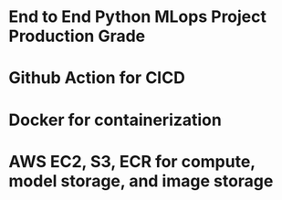 
# End to End Python MLops Project Production Grade

# Github Action for CICD
# Docker for containerization
# AWS EC2, S3, ECR for compute, model storage, and image storage
